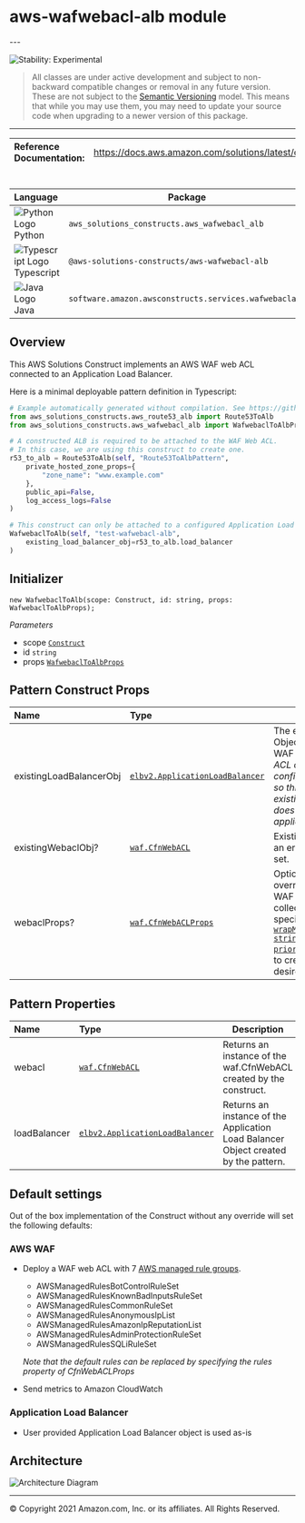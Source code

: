 # aws-wafwebacl-alb module

<!--BEGIN STABILITY BANNER-->---


![Stability: Experimental](https://img.shields.io/badge/stability-Experimental-important.svg?style=for-the-badge)

> All classes are under active development and subject to non-backward compatible changes or removal in any
> future version. These are not subject to the [Semantic Versioning](https://semver.org/) model.
> This means that while you may use them, you may need to update your source code when upgrading to a newer version of this package.

---
<!--END STABILITY BANNER-->

| **Reference Documentation**:| <span style="font-weight: normal">https://docs.aws.amazon.com/solutions/latest/constructs/</span>|
|:-------------|:-------------|

<div style="height:8px"></div>

| **Language**     | **Package**        |
|:-------------|-----------------|
|![Python Logo](https://docs.aws.amazon.com/cdk/api/latest/img/python32.png) Python|`aws_solutions_constructs.aws_wafwebacl_alb`|
|![Typescript Logo](https://docs.aws.amazon.com/cdk/api/latest/img/typescript32.png) Typescript|`@aws-solutions-constructs/aws-wafwebacl-alb`|
|![Java Logo](https://docs.aws.amazon.com/cdk/api/latest/img/java32.png) Java|`software.amazon.awsconstructs.services.wafwebaclalb`|

## Overview

This AWS Solutions Construct implements an AWS WAF web ACL connected to an Application Load Balancer.

Here is a minimal deployable pattern definition in Typescript:

```python
# Example automatically generated without compilation. See https://github.com/aws/jsii/issues/826
from aws_solutions_constructs.aws_route53_alb import Route53ToAlb
from aws_solutions_constructs.aws_wafwebacl_alb import WafwebaclToAlbProps, WafwebaclToAlb

# A constructed ALB is required to be attached to the WAF Web ACL.
# In this case, we are using this construct to create one.
r53_to_alb = Route53ToAlb(self, "Route53ToAlbPattern",
    private_hosted_zone_props={
        "zone_name": "www.example.com"
    },
    public_api=False,
    log_access_logs=False
)

# This construct can only be attached to a configured Application Load Balancer.
WafwebaclToAlb(self, "test-wafwebacl-alb",
    existing_load_balancer_obj=r53_to_alb.load_balancer
)
```

## Initializer

```text
new WafwebaclToAlb(scope: Construct, id: string, props: WafwebaclToAlbProps);
```

*Parameters*

* scope [`Construct`](https://docs.aws.amazon.com/cdk/api/latest/docs/@aws-cdk_core.Construct.html)
* id `string`
* props [`WafwebaclToAlbProps`](#pattern-construct-props)

## Pattern Construct Props

| **Name**     | **Type**        | **Description** |
|:-------------|:----------------|-----------------|
|existingLoadBalancerObj|[`elbv2.ApplicationLoadBalancer`](https://docs.aws.amazon.com/cdk/api/latest/docs/@aws-cdk_aws-elasticloadbalancingv2.ApplicationLoadBalancer.html)|The existing Application Load Balancer Object that will be protected with the WAF web ACL. *Note that a WAF web ACL can only be added to a configured Application Load Balancer, so this construct only accepts an existing ApplicationLoadBalancer and does not accept applicationLoadBalancerProps.*|
|existingWebaclObj?|[`waf.CfnWebACL`](https://docs.aws.amazon.com/cdk/api/latest/docs/@aws-cdk_aws-waf.CfnWebACL.html)|Existing instance of a WAF web ACL, an error will occur if this and props is set.|
|webaclProps?|[`waf.CfnWebACLProps`](https://docs.aws.amazon.com/cdk/api/latest/docs/@aws-cdk_aws-waf.CfnWebACLProps.html)|Optional user-provided props to override the default props for the AWS WAF web ACL. To use a different collection of managed rule sets, specify a new rules property. Use our [`wrapManagedRuleSet(managedGroupName: string, vendorName: string, priority: number)`](../core/lib/waf-defaults.ts) function from core to create an array entry from each desired managed rule set.|

## Pattern Properties

| **Name**     | **Type**        | **Description** |
|:-------------|:----------------|-----------------|
|webacl|[`waf.CfnWebACL`](https://docs.aws.amazon.com/cdk/api/latest/docs/@aws-cdk_aws-waf.CfnWebACL.html)|Returns an instance of the waf.CfnWebACL created by the construct.|
|loadBalancer|[`elbv2.ApplicationLoadBalancer`](https://docs.aws.amazon.com/cdk/api/latest/docs/@aws-cdk_aws-elasticloadbalancingv2.ApplicationLoadBalancer.html)|Returns an instance of the Application Load Balancer Object created by the pattern. |

## Default settings

Out of the box implementation of the Construct without any override will set the following defaults:

### AWS WAF

* Deploy a WAF web ACL with 7 [AWS managed rule groups](https://docs.aws.amazon.com/waf/latest/developerguide/aws-managed-rule-groups-list.html).

  * AWSManagedRulesBotControlRuleSet
  * AWSManagedRulesKnownBadInputsRuleSet
  * AWSManagedRulesCommonRuleSet
  * AWSManagedRulesAnonymousIpList
  * AWSManagedRulesAmazonIpReputationList
  * AWSManagedRulesAdminProtectionRuleSet
  * AWSManagedRulesSQLiRuleSet

  *Note that the default rules can be replaced by specifying the rules property of CfnWebACLProps*
* Send metrics to Amazon CloudWatch

### Application Load Balancer

* User provided Application Load Balancer object is used as-is

## Architecture

![Architecture Diagram](architecture.png)

---


© Copyright 2021 Amazon.com, Inc. or its affiliates. All Rights Reserved.
